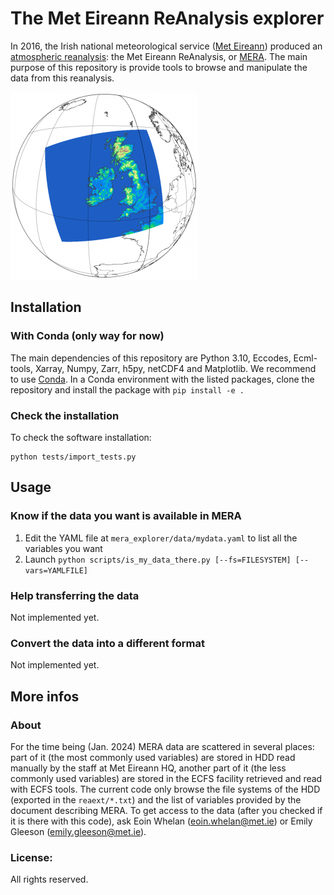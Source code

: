 The Met Eireann ReAnalysis explorer
========================
In 2016, the Irish national meteorological service ([Met Eireann](https://www.met.ie/)) produced an [atmospheric reanalysis](https://en.wikipedia.org/wiki/Atmospheric_reanalysis): the Met Eireann ReAnalysis, or [MERA](https://www.met.ie/climate/available-data/mera).
The main purpose of this repository is provide tools to browse and manipulate the data from this reanalysis.

<img src="assets/MERA-topo-300x300.png" width="300" />


Installation
------------

### With Conda (only way for now)

The main dependencies of this repository are Python 3.10, Eccodes, Ecml-tools, Xarray, Numpy, Zarr, h5py, netCDF4 and Matplotlib.
We recommend to use [Conda](https://docs.conda.io/projects/conda/en/latest/index.html).
In a Conda environment with the listed packages, clone the repository and install the package with `pip install -e .`


### Check the installation

To check the software installation:
```
python tests/import_tests.py
````


Usage
------

### Know if the data you want is available in MERA

  1. Edit the YAML file at `mera_explorer/data/mydata.yaml` to list all the variables you want
  2. Launch `python scripts/is_my_data_there.py [--fs=FILESYSTEM] [--vars=YAMLFILE]`


### Help transferring the data

Not implemented yet.


### Convert the data into a different format

Not implemented yet.



More infos
----------

### About

For the time being (Jan. 2024) MERA data are scattered in several places: part of it (the most commonly used variables) are stored in HDD read manually by the staff at Met Eireann HQ, another part of it (the less commonly used variables) are stored in the ECFS facility retrieved and read with ECFS tools.
The current code only browse the file systems of the HDD (exported in the `reaext/*.txt`) and the list of variables provided by the document describing MERA.
To get access to the data (after you checked if it is there with this code), ask Eoin Whelan (eoin.whelan@met.ie) or Emily Gleeson (emily.gleeson@met.ie).


### License:

All rights reserved.
